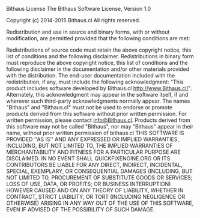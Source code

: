 Bithaus License
The Bithaus Software License, Version 1.0

Copyright (c) 2014-2015 Bithaus.cl All rights reserved.

Redistribution and use in source and binary forms, with or without modification, are permitted provided that the following conditions are met:

Redistributions of source code must retain the above copyright notice, this list of conditions and the following disclaimer.
Redistributions in binary form must reproduce the above copyright notice, this list of conditions and the following disclaimer in the documentation and/or other materials provided with the distribution.
The end-user documentation included with the redistribution, if any, must include the following acknowledgment: "This product includes software developed by Bithaus.cl http://www.Bithaus.cl/". Alternately, this acknowledgment may appear in the software itself, if and wherever such third-party acknowledgments normally appear.
The names "Bithaus" and "Bithaus.cl" must not be used to endorse or promote products derived from this software without prior written permission. For written permission, please contact info@Bithaus.cl.
Products derived from this software may not be called "Bithaus", nor may "Bithaus" appear in their name, without prior written permission of bithaus.cl
THIS SOFTWARE IS PROVIDED ''AS IS'' AND ANY EXPRESSED OR IMPLIED WARRANTIES, INCLUDING, BUT NOT LIMITED TO, THE IMPLIED WARRANTIES OF MERCHANTABILITY AND FITNESS FOR A PARTICULAR PURPOSE ARE DISCLAIMED. IN NO EVENT SHALL QUICKFIXENGINE.ORG OR ITS CONTRIBUTORS BE LIABLE FOR ANY DIRECT, INDIRECT, INCIDENTAL, SPECIAL, EXEMPLARY, OR CONSEQUENTIAL DAMAGES (INCLUDING, BUT NOT LIMITED TO, PROCUREMENT OF SUBSTITUTE GOODS OR SERVICES; LOSS OF USE, DATA, OR PROFITS; OR BUSINESS INTERRUPTION) HOWEVER CAUSED AND ON ANY THEORY OF LIABILITY, WHETHER IN CONTRACT, STRICT LIABILITY, OR TORT (INCLUDING NEGLIGENCE OR OTHERWISE) ARISING IN ANY WAY OUT OF THE USE OF THIS SOFTWARE, EVEN IF ADVISED OF THE POSSIBILITY OF SUCH DAMAGE.